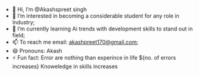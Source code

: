 - 👋 Hi, I’m @Akashspreet singh
- 👀 I’m interested in becoming a considerable student for any role in Industry;
- 🌱 I’m currently learning Ai trends with development skills to stand out in field;
- 📫 To reach me email: akashpreet170@gmail.com;
- 😄 Pronouns: Akash
- ⚡ Fun fact: Error are nothing than experince in life ${no. of errors increases} Knoweledge in skills increases

<!---
Akashs-777/Akashs-777 is a ✨ special ✨ repository because its `README.md` (this file) appears on your GitHub profile.
You can click the Preview link to take a look at your changes.
--->
